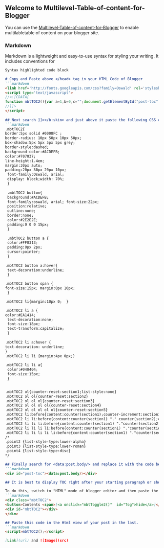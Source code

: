 ## Welcome to Multilevel-Table-of-content-for-Blogger

You can use the [Multilevel-Table-of-content-for-Blogger](https://github.com/Sneheshdutta/Multilevel-Table-of-content-for-Blogger) to enable multilabletable of content on your blogger site. 

### Markdown

Markdown is a lightweight and easy-to-use syntax for styling your writing. It includes conventions for

```markdown
Syntax highlighted code block

# Copy and Paste above </head> tag in your HTML Code of Blogger
```markdown
<link href='http://fonts.googleapis.com/css?family=Oswald' rel='stylesheet' type='text/css'/>
<script type='text/javascript'> 
//<![CDATA[ 
function mbtTOC2(){var a=1,b=0,c="";document.getElementById("post-toc").innerHTML=document.getElementById("post-toc").innerHTML.replace(/<h([\d]).*?>(.*?)<\/h([\d]).*?>/gi,function(d,e,f,g){return e!=g?d:(e>a?c+=new Array(e-a+1).join("<ol class='point"+a+"'>"):e<a&&(c+=new Array(a-e+1).join("</ol></li>")),b+=1,c+='<li><a href="#point'+b+'">'+f+"</a>",a=parseInt(e),"<h"+e+" id='point"+b+"'>"+f+"</h"+g+">")}),a&&(c+=new Array(a+1).join("</ol>")),document.getElementById("mbtTOC2").innerHTML+=c}function mbtToggle2(){var a=document.getElementById("mbtTOC2"),b=document.getElementById("Tog");"none"===a.style.display?(a.style.display="block",b.innerHTML="hide"):(a.style.display="none",b.innerHTML="show")} 
//]]> 
</script>
  
## Next search ]]></b:skin> and just above it paste the following CSS code:
```markdown
.mbtTOC2{
border:5px solid #0008FC ;
border-radius: 10px 50px 10px 50px;
box-shadow:5px 5px 5px 5px grey;
border-style:dashed;
background-color:#ACDEFB;
color:#707037;
line-height:1.4em;
margin:30px auto;
padding:20px 30px 20px 10px;
 font-family:Oswald, arial;
 display: block;width: 70%;
 }
 
 .mbtTOC2 button{
 background:#ACDEFB;
 font-family:oswald, arial; font-size:22px;
 position:relative;
 outline:none;
 border:none;
 color:#2E2E2E;
 padding:0 0 0 15px;
 }
 
 .mbtTOC2 button a {
 color:#FF0313;
 padding:0px 2px;
 cursor:pointer;
 } 
 
.mbtTOC2 button a:hover{
 text-decoration:underline; 
 } 
 
.mbtTOC2 button span {
font-size:15px; margin:0px 10px;
 }

.mbtTOC2 li{margin:10px 0;  } 

.mbtTOC2 li a {
color:#EA1414;
 text-decoration:none;
 font-size:18px;
 text-transform:capitalize;
 } 
 
.mbtTOC2 li a:hover {
text-decoration: underline;
}
.mbtTOC2 li li {margin:4px 0px;}
 
.mbtTOC2 li li a{
 color:#040404;
 font-size:15px;
 }


.mbtTOC2 ol{counter-reset:section1;list-style:none}
.mbtTOC2 ol ol{counter-reset:section2}
.mbtTOC2 ol ol ol{counter-reset:section3}
.mbtTOC2 ol ol ol ol{counter-reset:section4}
.mbtTOC2 ol ol ol ol ol{counter-reset:section5}
.mbtTOC2 li:before{content:counter(section1);counter-increment:section1;position:relative;padding:0 8px 0 0;font-size:18px}
.mbtTOC2 li li:before{content:counter(section1) "." counter(section2);counter-increment:section2;font-size:14px}
.mbtTOC2 li li li:before{content:counter(section1) "."counter(section2) "." counter(section3);counter-increment:section3}
.mbtTOC2 li li li li:before{content:counter(section1) "."counter(section2) "."counter(section3) "." counter(section4);counter-increment:section4}
.mbtTOC2 li li li li li:before{content:counter(section1) "."counter(section2) "."counter(section3) "." counter(section4)"." counter(section5);counter-increment:section5}
/* 
.point2 {list-style-type:lower-alpha} 
.point3 {list-style-type:lower-roman} 
.point4 {list-style-type:disc} 
*/

## Finally search for <data:post.body/> and replace it with the code below:
```markdown
<div id="post-toc"><data:post.body/></div>

## It is best to display TOC right after your starting paragraph or show it before the first heading on your blog post.

To do this, switch to "HTML" mode of blogger editor and then paste the following HTML code just before the first heading.
```markdown
<div class="mbtTOC2"> 
<button>Contents <span>[<a onclick="mbtToggle2()"  id="Tog">hide</a>]</span></button> 
<div id="mbtTOC2"></div> 
</div>

## Paste this code in the Html view of your post in the last.
```markdown
<script>mbtTOC2();</script>

[Link](url) and ![Image](src)
```

